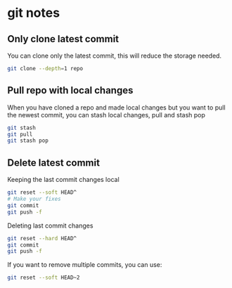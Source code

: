 # git notes

## Only clone latest commit

You can clone only the latest commit, this will reduce the storage
 needed.

```sh
git clone --depth=1 repo
```

## Pull repo with local changes

When you have cloned a repo and made local changes but you want to
 pull the newest commit, you can stash local changes, pull and
 stash pop

```sh
git stash
git pull
git stash pop
```

## Delete latest commit

Keeping the last commit changes local

```sh
git reset --soft HEAD^
# Make your fixes
git commit 
git push -f
```

Deleting last commit changes

```sh
git reset --hard HEAD^
git commit 
git push -f
```

If you want to remove multiple commits, you can use:

```sh
git reset --soft HEAD~2
```
